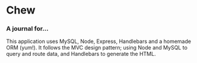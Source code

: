 # Chew

### A journal for...

This application uses MySQL, Node, Express, Handlebars and a homemade ORM (yum!). It follows the MVC design pattern; using Node and MySQL to query and route data, and Handlebars to generate the HTML.
